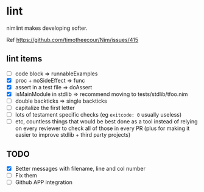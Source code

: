 # lint
nimlint makes developing softer.

Ref https://github.com/timotheecour/Nim/issues/415

## lint items
- [ ] code block => runnableExamples
- [x] proc + noSideEffect => func
- [x] assert in a test file => doAssert
- [x] isMainModule in stdlib => recommend moving to tests/stdlib/tfoo.nim
- [ ] double backticks => single backticks
- [ ] capitalize the first letter
- [ ] lots of testament specific checks (eg `exitcode: 0` usually useless)
- [ ] etc, countless things that would be best done as a tool instead of relying on every reviewer to check all of those in every PR (plus for making it easier to improve stdlib + third party projects)

## TODO

- [x] Better messages with filename, line and col number
- [ ] Fix them
- [ ] Github APP integration
